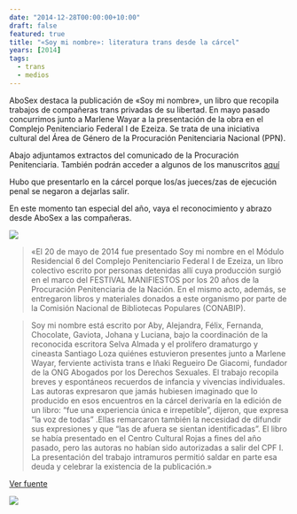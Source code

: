 ```yaml
---
date: "2014-12-28T00:00:00+10:00"
draft: false
featured: true
title: "«Soy mi nombre»: literatura trans desde la cárcel"
years: [2014]
tags:
  - trans
  - medios
---
```


AboSex destaca la publicación de «Soy mi nombre», un libro que recopila trabajos de compañeras trans privadas de su libertad. En mayo pasado concurrimos junto a Marlene Wayar a la presentación de la obra en el Complejo Penitenciario Federal I de Ezeiza. Se trata de una iniciativa cultural del Área de Género de la Procuración Penitenciaria Nacional (PPN).

Abajo adjuntamos extractos del comunicado de la Procuración Penitenciaria. También podrán acceder a algunos de los manuscritos [aquí]("http://www.ppn.gov.ar/sites/default/files/Manuscritos.pdf") 

Hubo que presentarlo en la cárcel porque los/as jueces/zas de ejecución penal se negaron a dejarlas salir.

En este momento tan especial del año, vaya el reconocimiento y abrazo desde AboSex a las compañeras.

![](/images/post/20141228.jpg/)

> «El 20 de mayo de 2014 fue presentado Soy mi nombre en el Módulo Residencial 6 del Complejo Penitenciario Federal I de Ezeiza, un libro colectivo escrito por personas detenidas allí cuya producción surgió en el marco del FESTIVAL MANIFIESTOS por los 20 años de la Procuración Penitenciaria de la Nación. En el mismo acto, además, se entregaron libros y materiales donados a este organismo por parte de la Comisión Nacional de Bibliotecas Populares (CONABIP).              

> Soy mi nombre está escrito por Aby, Alejandra, Félix, Fernanda, Chocolate, Gaviota, Johana y Luciana, bajo la coordinación de la reconocida escritora Selva Almada y el prolífero dramaturgo y cineasta Santiago Loza quiénes estuvieron presentes junto a Marlene Wayar, ferviente activista trans e Iñaki Regueiro De Giacomi, fundador de la ONG Abogados por los Derechos Sexuales. El trabajo recopila breves y espontáneos recuerdos de infancia y vivencias individuales. Las autoras expresaron que jamás hubiesen imaginado que lo producido en esos encuentros en la cárcel derivaría en la edición de un libro: “fue una experiencia única e irrepetible”, dijeron, que expresa “la voz de todas” .Ellas remarcaron también la necesidad de difundir sus expresiones y que “las de afuera se sientan identificadas”.  El libro se había presentado en el Centro Cultural Rojas a fines del año pasado, pero las autoras no habían sido autorizadas a salir del CPF I. La presentación del trabajo intramuros permitió saldar en parte esa deuda y celebrar la existencia de la publicación.»

[Ver fuente]("http://www.ppn.gov.ar/?q=La_Procuracion_Penitenciaria_presento_soy_mi_nombre_y_entrego_libros_en_la_carcel_de_ezeiza#sthash.eMsPv4VR.dpuf")

![](/images/post/20141228-2.jpg/)